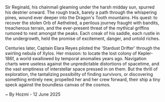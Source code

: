 
Sir Reginald, his chainmail gleaming under the harsh midday sun, spurred his destrier onward.  The rough track, barely a path through the whispering pines, wound ever deeper into the Dragon's Tooth mountains.  His quest: to recover the stolen Orb of Aethelred, a perilous journey fraught with bandits, treacherous terrain, and the ever-present threat of the mythical griffins rumored to nest amongst the peaks.  Each creak of his saddle, each rustle in the undergrowth, held the promise of excitement, danger, and untold riches.

Centuries later,  Captain Elara Reyes piloted the 'Stardust Drifter' through the swirling nebula of Xylos.  Her mission: to locate the lost colony of Kepler-186f, a world swallowed by temporal anomalies years ago.  Navigation charts were useless against the unpredictable distortions of spacetime, and the vast emptiness of interstellar space pressed in on them. But the thrill of exploration, the tantalizing possibility of finding survivors, or discovering something entirely new, propelled her and her crew forward, their ship a tiny speck against the boundless canvas of the cosmos.

~ By Hozmi - 12 June 2025
